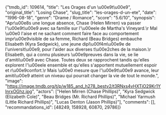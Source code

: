 {"tmdb_id": 109614, "title": "Les Orages d'un \u00e9t\u00e9", "original_title": "Losing Chase", "slug_title": "les-orages-d-un-ete", "date": "1996-08-18", "genre": "Drame / Romance", "score": "5.6/10", "synopsis": "Apr\u00e8s une longue absence, Chase (Helen Mirren) va passer l'\u00e9t\u00e9 avec sa famille sur l'\u00eele de Martha's Vineyard.\r Mal \u00e0 l'aise et ne sachant comment faire face au comportement impr\u00e9visible de sa femme, Richard (Beau Bridges) embauche Elisabeth (Kyra Sedgwick), une jeune dipl\u00f4m\u00e9e de l'universit\u00e9, pour l'aider aux diverses t\u00e2ches de la maison.\r Elisabeth, qui a connu plusieurs \u00e9preuves dans la vie, se lie d'amiti\u00e9 avec Chase. Toutes deux se rapprochent tandis qu'elles explorent l'\u00eele ensemble et qu'elles s'apportent mutuellement espoir et r\u00e9confort.\r Mais \u00e0 mesure que l'\u00e9t\u00e9 avance, leur amiti\u00e9 atteint un niveau qui pourrait changer la vie de tout le monde.", "image": "https://image.tmdb.org/t/p/w185_and_h278_bestv2/t3RNxs4vHXTiO29Kr1YInrxOGhz.jpg", "actors": ["Helen Mirren (Chase Phillips)", "Kyra Sedgwick (Elizabeth Cole)", "Beau Bridges (Mr. Richard Phillips)", "Michael Yarmush (Little Richard Phillips)", "Lucas Denton (Jason Phillips)"], "comments": [], "recommandations_id": [48249, 158928, 60870, 29786]}